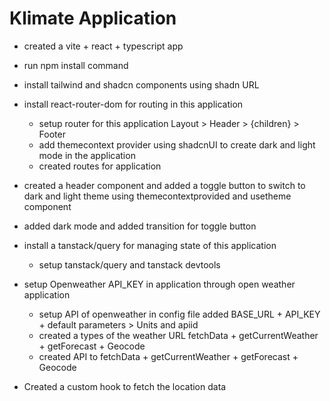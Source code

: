 # Klimate Application

- created a vite + react + typescript app
- run npm install command 
- install tailwind and shadcn components using shadn URL
- install react-router-dom for routing in this application
    - setup router for this application Layout > Header > {children} > Footer
    - add themecontext provider using shadcnUI to create dark and light mode in the application
    - created routes for application 
- created a header component and added a toggle button to switch to dark and light theme using              themecontextprovided and usetheme component
- added dark mode and added transition for toggle button
- install a tanstack/query for managing state of this application
    - setup tanstack/query and tanstack devtools 
- setup Openweather API_KEY in application through open weather application 
    - setup API of openweather in config file added BASE_URL + API_KEY + default parameters > Units and apiid
    - created a types of the weather URL fetchData + getCurrentWeather + getForecast + Geocode
    - created API to fetchData + getCurrentWeather + getForecast + Geocode

- Created a custom hook to fetch the location data 